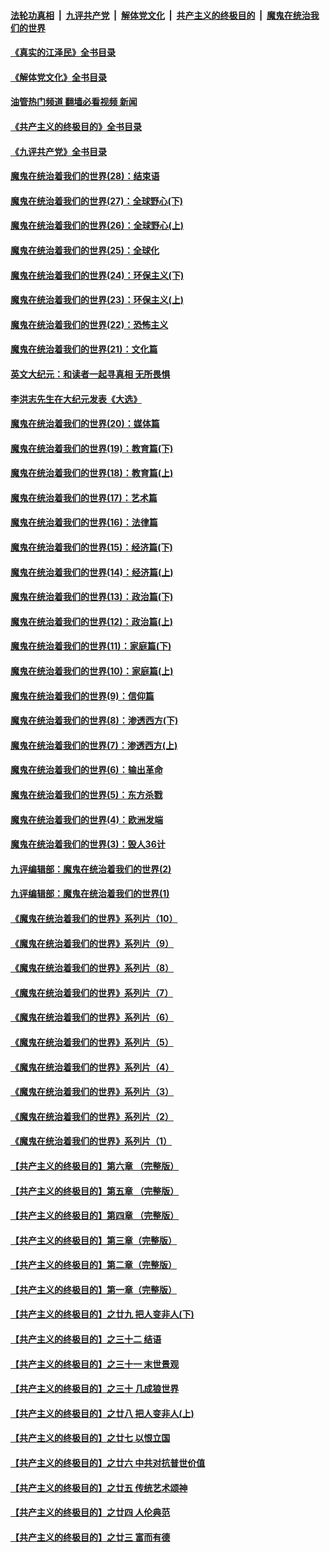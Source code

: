 ####  [法轮功真相](../../../../basic/blob/master/README.md?t=09022201) &nbsp;|&nbsp; [九评共产党](../../../../9ping.md/blob/master/README.md?t=09022201) &nbsp;|&nbsp; [解体党文化](../../../../jtdwh.md/blob/master/README.md?t=09022201)  &nbsp;|&nbsp; [共产主义的终极目的](../../../../gczydzjmd.md/blob/master/README.md?t=09022201) &nbsp;|&nbsp; [魔鬼在统治我们的世界](../../../../mgztzwmdsj.md/blob/master/README.md?t=09022201) 

#### [《真实的江泽民》全书目录](../pages/nsc422/n13721399.md?t=09022201) 

#### [《解体党文化》全书目录](../pages/nsc422/n13721157.md?t=09022201) 

#### [油管热门频道 翻墙必看视频 新闻](http://45.76.130.85:81/youtube.html?09022201)

#### [《共产主义的终极目的》全书目录](../pages/nsc422/n13721048.md?t=09022201) 

#### [《九评共产党》全书目录](../pages/nsc422/n13708085.md?t=09022201) 

#### [魔鬼在统治着我们的世界(28)：结束语](../pages/nsc422/n10936246.md?t=09022201) 

#### [魔鬼在统治着我们的世界(27)：全球野心(下)](../pages/nsc422/n10928319.md?t=09022201) 

#### [魔鬼在统治着我们的世界(26)：全球野心(上)](../pages/nsc422/n10900318.md?t=09022201) 

#### [魔鬼在统治着我们的世界(25)：全球化](../pages/nsc422/n10788205.md?t=09022201) 

#### [魔鬼在统治着我们的世界(24)：环保主义(下)](../pages/nsc422/n10695307.md?t=09022201) 

#### [魔鬼在统治着我们的世界(23)：环保主义(上)](../pages/nsc422/n10688613.md?t=09022201) 

#### [魔鬼在统治着我们的世界(22)：恐怖主义](../pages/nsc422/n10614727.md?t=09022201) 

#### [魔鬼在统治着我们的世界(21)：文化篇](../pages/nsc422/n10597706.md?t=09022201) 

#### [英文大纪元：和读者一起寻真相 无所畏惧](../pages/nsc422/n12542027.md?t=09022201) 

#### [李洪志先生在大纪元发表《大选》](../pages/nsc422/n12534746.md?t=09022201) 

#### [魔鬼在统治着我们的世界(20)：媒体篇](../pages/nsc422/n10586579.md?t=09022201) 

#### [魔鬼在统治着我们的世界(19)：教育篇(下)](../pages/nsc422/n10564808.md?t=09022201) 

#### [魔鬼在统治着我们的世界(18)：教育篇(上)](../pages/nsc422/n10526970.md?t=09022201) 

#### [魔鬼在统治着我们的世界(17)：艺术篇](../pages/nsc422/n10499093.md?t=09022201) 

#### [魔鬼在统治着我们的世界(16)：法律篇](../pages/nsc422/n10485969.md?t=09022201) 

#### [魔鬼在统治着我们的世界(15)：经济篇(下)](../pages/nsc422/n10469975.md?t=09022201) 

#### [魔鬼在统治着我们的世界(14)：经济篇(上)](../pages/nsc422/n10457370.md?t=09022201) 

#### [魔鬼在统治着我们的世界(13)：政治篇(下)](../pages/nsc422/n10448270.md?t=09022201) 

#### [魔鬼在统治着我们的世界(12)：政治篇(上)](../pages/nsc422/n10444576.md?t=09022201) 

#### [魔鬼在统治着我们的世界(11)：家庭篇(下)](../pages/nsc422/n10440961.md?t=09022201) 

#### [魔鬼在统治着我们的世界(10)：家庭篇(上)](../pages/nsc422/n10435448.md?t=09022201) 

#### [魔鬼在统治着我们的世界(9)：信仰篇](../pages/nsc422/n10432159.md?t=09022201) 

#### [魔鬼在统治着我们的世界(8)：渗透西方(下)](../pages/nsc422/n10429603.md?t=09022201) 

#### [魔鬼在统治着我们的世界(7)：渗透西方(上)](../pages/nsc422/n10426013.md?t=09022201) 

#### [魔鬼在统治着我们的世界(6)：输出革命](../pages/nsc422/n10421536.md?t=09022201) 

#### [魔鬼在统治着我们的世界(5)：东方杀戮](../pages/nsc422/n10417707.md?t=09022201) 

#### [魔鬼在统治着我们的世界(4)：欧洲发端](../pages/nsc422/n10414890.md?t=09022201) 

#### [魔鬼在统治着我们的世界(3)：毁人36计](../pages/nsc422/n10411583.md?t=09022201) 

#### [九评编辑部：魔鬼在统治着我们的世界(2)](../pages/nsc422/n10410036.md?t=09022201) 

#### [九评编辑部：魔鬼在统治着我们的世界(1)](../pages/nsc422/n10406825.md?t=09022201) 

#### [《魔鬼在统治着我们的世界》系列片（10）](../pages/nsc422/n12292670.md?t=09022201) 

#### [《魔鬼在统治着我们的世界》系列片（9）](../pages/nsc422/n12290859.md?t=09022201) 

#### [《魔鬼在统治着我们的世界》系列片（8）](../pages/nsc422/n12287445.md?t=09022201) 

#### [《魔鬼在统治着我们的世界》系列片（7）](../pages/nsc422/n12283425.md?t=09022201) 

#### [《魔鬼在统治着我们的世界》系列片（6）](../pages/nsc422/n12282314.md?t=09022201) 

#### [《魔鬼在统治着我们的世界》系列片（5）](../pages/nsc422/n12281419.md?t=09022201) 

#### [《魔鬼在统治着我们的世界》系列片（4）](../pages/nsc422/n12274024.md?t=09022201) 

#### [《魔鬼在统治着我们的世界》系列片（3）](../pages/nsc422/n12271322.md?t=09022201) 

#### [《魔鬼在统治着我们的世界》系列片（2）](../pages/nsc422/n12269049.md?t=09022201) 

#### [《魔鬼在统治着我们的世界》系列片（1）](../pages/nsc422/n12267575.md?t=09022201) 

#### [【共产主义的终极目的】第六章 （完整版）](../pages/nsc422/n11428913.md?t=09022201) 

#### [【共产主义的终极目的】第五章 （完整版）](../pages/nsc422/n11428912.md?t=09022201) 

#### [【共产主义的终极目的】第四章 （完整版）](../pages/nsc422/n11428907.md?t=09022201) 

#### [【共产主义的终极目的】第三章（完整版）](../pages/nsc422/n11428848.md?t=09022201) 

#### [【共产主义的终极目的】第二章（完整版）](../pages/nsc422/n11428831.md?t=09022201) 

#### [【共产主义的终极目的】第一章（完整版）](../pages/nsc422/n11417651.md?t=09022201) 

#### [【共产主义的终极目的】之廿九 把人变非人(下)](../pages/nsc422/n11344140.md?t=09022201) 

#### [【共产主义的终极目的】之三十二 结语](../pages/nsc422/n11360535.md?t=09022201) 

#### [【共产主义的终极目的】之三十一 末世景观](../pages/nsc422/n11351129.md?t=09022201) 

#### [【共产主义的终极目的】之三十 几成狼世界](../pages/nsc422/n11348280.md?t=09022201) 

#### [【共产主义的终极目的】之廿八 把人变非人(上)](../pages/nsc422/n11340492.md?t=09022201) 

#### [【共产主义的终极目的】之廿七 以恨立国](../pages/nsc422/n11336944.md?t=09022201) 

#### [【共产主义的终极目的】之廿六 中共对抗普世价值](../pages/nsc422/n11324785.md?t=09022201) 

#### [【共产主义的终极目的】之廿五 传统艺术颂神](../pages/nsc422/n11296396.md?t=09022201) 

#### [【共产主义的终极目的】之廿四 人伦典范](../pages/nsc422/n11296397.md?t=09022201) 

#### [【共产主义的终极目的】之廿三 富而有德](../pages/nsc422/n11283598.md?t=09022201) 

<img src='http://gfw-breaker.win/goodnews/indexes/nsc422.md' width='0px' height='0px'/>
